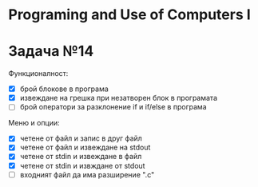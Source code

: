 # Programing and Use of Computers I
# Задача №14
Функционалност:
- [x] брой блокове в програма
- [x] извеждане на грешка при незатворен блок в програмата
- [ ] брой оператори за разклонение if и if/else в програма

Меню и опции:
- [x] четене от файл и запис в друг файл
- [x] четене от файл и извеждане на stdout
- [x] четене от stdin и извеждане в файл
- [x] четене от stdin и извждане от stdout
- [ ] входният файл да има разширение ".c"
